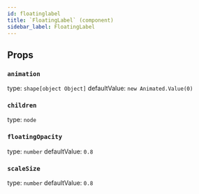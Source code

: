 ```yaml
---
id: floatinglabel
title: `FloatingLabel` (component)
sidebar_label: FloatingLabel
---
```



Props
-----

### `animation`

type: `shape[object Object]`
defaultValue: `new Animated.Value(0)`


### `children`

type: `node`


### `floatingOpacity`

type: `number`
defaultValue: `0.8`


### `scaleSize`

type: `number`
defaultValue: `0.8`

